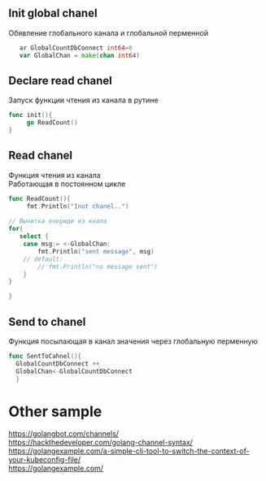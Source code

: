 
## Init global chanel
Обявление глобального канала и глобальной перменной
```go
   ar GlobalCountDbConnect int64=0
   var GlobalChan = make(chan int64)
```

## Declare read chanel
Запуск функции чтения из канала в рутине
```go
func init(){
     go ReadCount()  
}
```

## Read chanel 
Функция чтения из канала   
Работающая в постоянном цикле    

```go
func ReadCount(){
     fmt.Println("Inut chanel..")
      
// Вычитка очериди из кнала
for{
   select {
    case msg:= <-GlobalChan:
        fmt.Println("sent message", msg)
    // default:
        // fmt.Println("no message sent")
    }
}

}
```

## Send to chanel
Функция посылающая в канал значения через глобальную перменную
```go
func SentToCahnel(){
  GlobalCountDbConnect ++
  GlobalChan<-GlobalCountDbConnect
  }
```     

# Other sample
https://golangbot.com/channels/      
https://hackthedeveloper.com/golang-channel-syntax/     
https://golangexample.com/a-simple-cli-tool-to-switch-the-context-of-your-kubeconfig-file/      
https://golangexample.com/    




